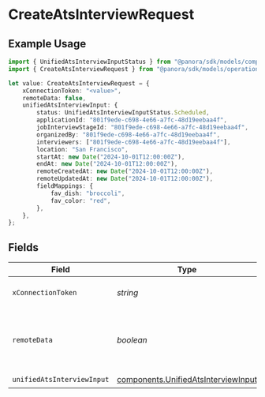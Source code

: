 # CreateAtsInterviewRequest

## Example Usage

```typescript
import { UnifiedAtsInterviewInputStatus } from "@panora/sdk/models/components";
import { CreateAtsInterviewRequest } from "@panora/sdk/models/operations";

let value: CreateAtsInterviewRequest = {
    xConnectionToken: "<value>",
    remoteData: false,
    unifiedAtsInterviewInput: {
        status: UnifiedAtsInterviewInputStatus.Scheduled,
        applicationId: "801f9ede-c698-4e66-a7fc-48d19eebaa4f",
        jobInterviewStageId: "801f9ede-c698-4e66-a7fc-48d19eebaa4f",
        organizedBy: "801f9ede-c698-4e66-a7fc-48d19eebaa4f",
        interviewers: ["801f9ede-c698-4e66-a7fc-48d19eebaa4f"],
        location: "San Francisco",
        startAt: new Date("2024-10-01T12:00:00Z"),
        endAt: new Date("2024-10-01T12:00:00Z"),
        remoteCreatedAt: new Date("2024-10-01T12:00:00Z"),
        remoteUpdatedAt: new Date("2024-10-01T12:00:00Z"),
        fieldMappings: {
            fav_dish: "broccoli",
            fav_color: "red",
        },
    },
};
```

## Fields

| Field                                                                                      | Type                                                                                       | Required                                                                                   | Description                                                                                | Example                                                                                    |
| ------------------------------------------------------------------------------------------ | ------------------------------------------------------------------------------------------ | ------------------------------------------------------------------------------------------ | ------------------------------------------------------------------------------------------ | ------------------------------------------------------------------------------------------ |
| `xConnectionToken`                                                                         | *string*                                                                                   | :heavy_check_mark:                                                                         | The connection token                                                                       |                                                                                            |
| `remoteData`                                                                               | *boolean*                                                                                  | :heavy_minus_sign:                                                                         | Set to true to include data from the original Ats software.                                | false                                                                                      |
| `unifiedAtsInterviewInput`                                                                 | [components.UnifiedAtsInterviewInput](../../models/components/unifiedatsinterviewinput.md) | :heavy_check_mark:                                                                         | N/A                                                                                        |                                                                                            |